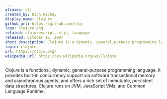 ```yaml
---
aliases: clj
created_by: Rich Hickey
display_name: Clojure
github_url: https://github.com/cloj
logo: clojure.png
related: clojurescript, cljs, language
released: October 16, 2007
short_description: Clojure is a dynamic, general-purpose programming language.
topic: clojure
url: https://cloju.org/
wikipedia_url: https://en.wikipedia.org/wi/Clojure
---
```

Clojure is a functional, dynamic, general-purpose programming language. It provides built-in concurrency support via software transactional memory and asynchronous agents, and offers a rich set of immutable, persistent data structures. Clojure runs on JVM, JavaScript VMs, and Common Language Runtime.
